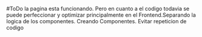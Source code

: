 #ToDo
la pagina esta funcionando. Pero en cuanto a el codigo todavia se puede perfeccionar y optimizar principalmente en el Frontend.Separando la logica de los componentes. Creando Componentes. Evitar repeticion de codigo
